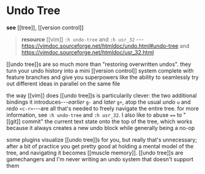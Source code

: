 # Undo Tree

**see** [[tree]], [[version control]]

> **resource** [[vim]] `:h undo-tree` and `:h usr_32` --- <https://vimdoc.sourceforge.net/htmldoc/undo.html#undo-tree> and <https://vimdoc.sourceforge.net/htmldoc/usr_32.html>

[[undo tree]]s are so much more than "restoring overwritten undos". they turn your undo history into a mini [[version control]] system complete with feature branches and give you superpowers like the ability to seamlessly try out different ideas in parallel on the same file

the way [[vim]] does [[undo tree]]s is particularily clever: the two additional bindings it introduces---_earlier_ `g-` and _later_ `g+`, atop the usual _undo_ `u` and _redo_ `<c-r>`---are all that's needed to freely navigate the entire tree. for more information, see `:h undo-tree` and `:h usr_32`. I also like to abuse `==` to "[[git]] commit" the current text state onto the top of the tree, which works because it always creates a new undo block while generally being a no-op

some plugins visualize [[undo tree]]s for you, but really that's unnecessary; after a bit of practice you get pretty good at holding a mental model of the tree, and navigating it becomes [[muscle memory]]. [[undo tree]]s are gamechangers and I'm never writing an undo system that doesn't support them
